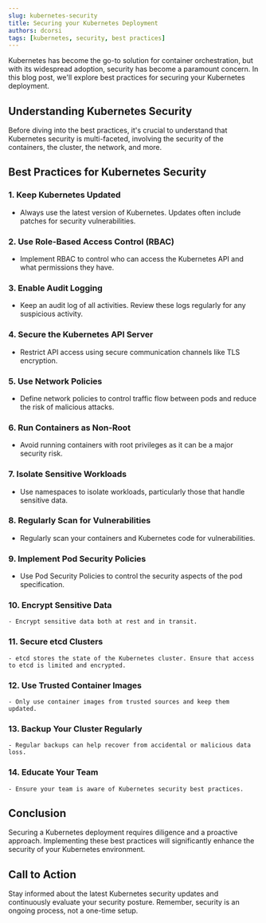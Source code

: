 ```yaml
---
slug: kubernetes-security
title: Securing your Kubernetes Deployment
authors: dcorsi
tags: [kubernetes, security, best practices]
---
```


Kubernetes has become the go-to solution for container orchestration, but with its widespread adoption, security has become a paramount concern. In this blog post, we'll explore best practices for securing your Kubernetes deployment.

<!--truncate-->

## Understanding Kubernetes Security

Before diving into the best practices, it's crucial to understand that Kubernetes security is multi-faceted, involving the security of the containers, the cluster, the network, and more.

## Best Practices for Kubernetes Security

### 1. **Keep Kubernetes Updated**

- Always use the latest version of Kubernetes. Updates often include patches for security vulnerabilities.

### 2. **Use Role-Based Access Control (RBAC)**

- Implement RBAC to control who can access the Kubernetes API and what permissions they have.

### 3. **Enable Audit Logging**

- Keep an audit log of all activities. Review these logs regularly for any suspicious activity.

### 4. **Secure the Kubernetes API Server**

- Restrict API access using secure communication channels like TLS encryption.

### 5. **Use Network Policies**

- Define network policies to control traffic flow between pods and reduce the risk of malicious attacks.

### 6. **Run Containers as Non-Root**

- Avoid running containers with root privileges as it can be a major security risk.

### 7. **Isolate Sensitive Workloads**

- Use namespaces to isolate workloads, particularly those that handle sensitive data.

### 8. **Regularly Scan for Vulnerabilities**

- Regularly scan your containers and Kubernetes code for vulnerabilities.

### 9. **Implement Pod Security Policies**

- Use Pod Security Policies to control the security aspects of the pod specification.

### 10. **Encrypt Sensitive Data**

    - Encrypt sensitive data both at rest and in transit.

### 11. **Secure etcd Clusters**

    - etcd stores the state of the Kubernetes cluster. Ensure that access to etcd is limited and encrypted.

### 12. **Use Trusted Container Images**

    - Only use container images from trusted sources and keep them updated.

### 13. **Backup Your Cluster Regularly**

    - Regular backups can help recover from accidental or malicious data loss.

### 14. **Educate Your Team**

    - Ensure your team is aware of Kubernetes security best practices.

## Conclusion

Securing a Kubernetes deployment requires diligence and a proactive approach. Implementing these best practices will significantly enhance the security of your Kubernetes environment.

## Call to Action

Stay informed about the latest Kubernetes security updates and continuously evaluate your security posture. Remember, security is an ongoing process, not a one-time setup.
